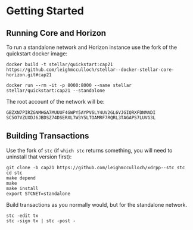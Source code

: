 # Getting Started

## Running Core and Horizon
To run a standalone network and Horizon instance use the fork of the quickstart docker image:

```
docker build -t stellar/quickstart:cap21 https://github.com/leighmcculloch/stellar--docker-stellar-core-horizon.git#cap21
```

```
docker run --rm -it -p 8000:8000 --name stellar stellar/quickstart:cap21 --standalone
```

The root account of the network will be:
```
GBZXN7PIRZGNMHGA7MUUUF4GWPY5AYPV6LY4UV2GL6VJGIQRXFDNMADI
SC5O7VZUXDJ6JBDSZ74DSERXL7W3Y5LTOAMRF7RQRL3TAGAPS7LUVG3L
```

## Building Transactions

Use the fork of `stc` (if `which stc` returns something, you will need to uninstall that version first):

```
git clone -b cap21 https://github.com/leighmcculloch/xdrpp--stc stc
cd stc
make depend
make
make install
export STCNET=standalone
```

Build transactions as you normally would, but for the standalone network.
```
stc -edit tx
stc -sign tx | stc -post -
```
